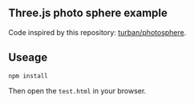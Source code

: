 ## Three.js photo sphere example

Code inspired by this repository: [turban/photosphere](https://github.com/turban/photosphere).

## Useage

```shell
npm install
```

Then open the `test.html` in your browser.